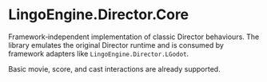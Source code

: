 # LingoEngine.Director.Core

Framework‑independent implementation of classic Director behaviours. The library emulates the original Director runtime and is consumed by framework adapters like `LingoEngine.Director.LGodot`.

Basic movie, score, and cast interactions are already supported.
